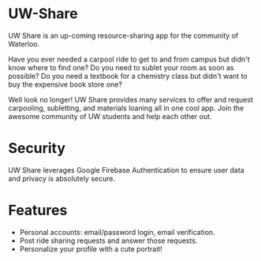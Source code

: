 # UW-Share

UW Share is an up-coming resource-sharing app for the community of Waterloo.

Have you ever needed a carpool ride to get to and from campus but didn't know where to find one? Do you need to sublet your 
room as soon as possible? Do you need a textbook for a chemistry class but didn't want to buy the expensive book store one?

Well look no longer! UW Share provides many services to offer and request carpooling, subletting, and materials loaning all in
one cool app. Join the awesome community of UW students and help each other out.

# Security

UW Share leverages Google Firebase Authentication to ensure user data and privacy is absolutely secure. 

# Features

- Personal accounts: email/password login, email verification.
- Post ride sharing requests and answer those requests.
- Personalize your profile with a cute portrait!

